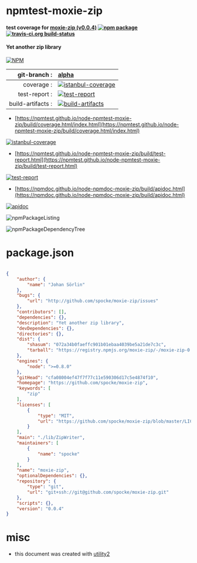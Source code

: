 # npmtest-moxie-zip

#### test coverage for  [moxie-zip (v0.0.4)](https://github.com/spocke/moxie-zip)  [![npm package](https://img.shields.io/npm/v/npmtest-moxie-zip.svg?style=flat-square)](https://www.npmjs.org/package/npmtest-moxie-zip) [![travis-ci.org build-status](https://api.travis-ci.org/npmtest/node-npmtest-moxie-zip.svg)](https://travis-ci.org/npmtest/node-npmtest-moxie-zip)

#### Yet another zip library

[![NPM](https://nodei.co/npm/moxie-zip.png?downloads=true&downloadRank=true&stars=true)](https://www.npmjs.com/package/moxie-zip)

| git-branch : | [alpha](https://github.com/npmtest/node-npmtest-moxie-zip/tree/alpha)|
|--:|:--|
| coverage : | [![istanbul-coverage](https://npmtest.github.io/node-npmtest-moxie-zip/build/coverage.badge.svg)](https://npmtest.github.io/node-npmtest-moxie-zip/build/coverage.html/index.html)|
| test-report : | [![test-report](https://npmtest.github.io/node-npmtest-moxie-zip/build/test-report.badge.svg)](https://npmtest.github.io/node-npmtest-moxie-zip/build/test-report.html)|
| build-artifacts : | [![build-artifacts](https://npmtest.github.io/node-npmtest-moxie-zip/glyphicons_144_folder_open.png)](https://github.com/npmtest/node-npmtest-moxie-zip/tree/gh-pages/build)|

- [https://npmtest.github.io/node-npmtest-moxie-zip/build/coverage.html/index.html](https://npmtest.github.io/node-npmtest-moxie-zip/build/coverage.html/index.html)

[![istanbul-coverage](https://npmtest.github.io/node-npmtest-moxie-zip/build/screenCapture.buildCi.browser.%252Ftmp%252Fbuild%252Fcoverage.lib.html.png)](https://npmtest.github.io/node-npmtest-moxie-zip/build/coverage.html/index.html)

- [https://npmtest.github.io/node-npmtest-moxie-zip/build/test-report.html](https://npmtest.github.io/node-npmtest-moxie-zip/build/test-report.html)

[![test-report](https://npmtest.github.io/node-npmtest-moxie-zip/build/screenCapture.buildCi.browser.%252Ftmp%252Fbuild%252Ftest-report.html.png)](https://npmtest.github.io/node-npmtest-moxie-zip/build/test-report.html)

- [https://npmdoc.github.io/node-npmdoc-moxie-zip/build/apidoc.html](https://npmdoc.github.io/node-npmdoc-moxie-zip/build/apidoc.html)

[![apidoc](https://npmdoc.github.io/node-npmdoc-moxie-zip/build/screenCapture.buildCi.browser.%252Ftmp%252Fbuild%252Fapidoc.html.png)](https://npmdoc.github.io/node-npmdoc-moxie-zip/build/apidoc.html)

![npmPackageListing](https://npmtest.github.io/node-npmtest-moxie-zip/build/screenCapture.npmPackageListing.svg)

![npmPackageDependencyTree](https://npmtest.github.io/node-npmtest-moxie-zip/build/screenCapture.npmPackageDependencyTree.svg)



# package.json

```json

{
    "author": {
        "name": "Johan Sörlin"
    },
    "bugs": {
        "url": "http://github.com/spocke/moxie-zip/issues"
    },
    "contributors": [],
    "dependencies": {},
    "description": "Yet another zip library",
    "devDependencies": {},
    "directories": {},
    "dist": {
        "shasum": "072a34b0faeffc901b01ebaa4039be5a21de7c3c",
        "tarball": "https://registry.npmjs.org/moxie-zip/-/moxie-zip-0.0.4.tgz"
    },
    "engines": {
        "node": ">=0.8.0"
    },
    "gitHead": "cfa08004ef47f7f77c11e590306d17c5e4874f10",
    "homepage": "https://github.com/spocke/moxie-zip",
    "keywords": [
        "zip"
    ],
    "licenses": [
        {
            "type": "MIT",
            "url": "https://github.com/spocke/moxie-zip/blob/master/LICENSE"
        }
    ],
    "main": "./lib/ZipWriter",
    "maintainers": [
        {
            "name": "spocke"
        }
    ],
    "name": "moxie-zip",
    "optionalDependencies": {},
    "repository": {
        "type": "git",
        "url": "git+ssh://git@github.com/spocke/moxie-zip.git"
    },
    "scripts": {},
    "version": "0.0.4"
}
```



# misc
- this document was created with [utility2](https://github.com/kaizhu256/node-utility2)
